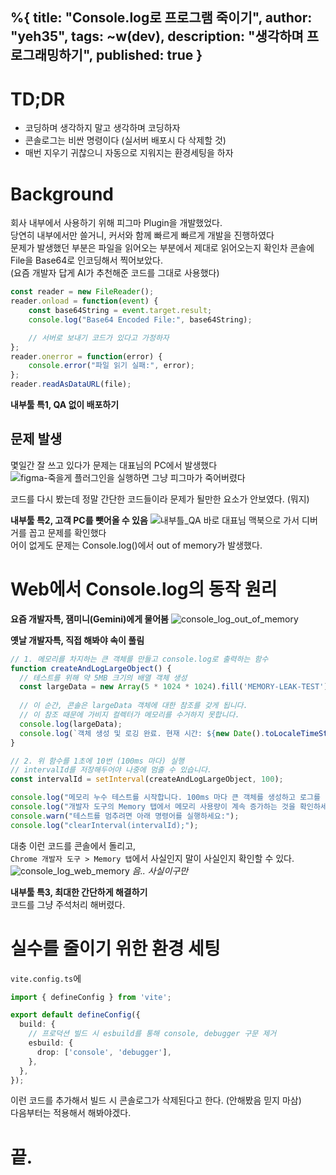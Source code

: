%{
title: "Console.log로 프로그램 죽이기",
author: "yeh35",
tags: ~w(dev),
description: "생각하며 프로그래밍하기",
published: true
}
---

# TD;DR
- 코딩하며 생각하지 말고 생각하며 코딩하자  
- 콘솔로그는 비싼 명령이다 (실서버 배포시 다 삭제할 것)
- 매번 지우기 귀찮으니 자동으로 지워지는 환경세팅을 하자

# Background 
회사 내부에서 사용하기 위해 피그마 Plugin을 개발했었다.    
당연히 내부에서만 쓸거니, 커서와 함께 빠르게 빠르게 개발을 진행하였다    
문제가 발생했던 부분은 파일을 읽어오는 부분에서 제대로 읽어오는지 확인차 콘솔에 File을 Base64로 인코딩해서 찍어보았다.    
(요즘 개발자 답게 AI가 추천해준 코드를 그대로 사용했다)   
```js
const reader = new FileReader();
reader.onload = function(event) {
    const base64String = event.target.result;
    console.log("Base64 Encoded File:", base64String);

    // 서버로 보내기 코드가 있다고 가정하자
};
reader.onerror = function(error) {
    console.error("파일 읽기 실패:", error);
};
reader.readAsDataURL(file);
```
**내부툴 특1, QA 없이 배포하기**

## 문제 발생
몇일간 잘 쓰고 있다가 문제는 대표님의 PC에서 발생했다   
![figma-죽을게](/images/posts/figma-죽을게.png)
플러그인을 실행하면 그냥 피그마가 죽어버렸다

코드를 다시 봤는데 정말 간단한 코드들이라 문제가 될만한 요소가 안보였다. (뭐지)

**내부툴 특2, 고객 PC를 뺏어올 수 있음**
![내부틀_QA](/images/posts/내부틀_QA.png)
바로 대표님 맥북으로 가서 디버거를 꼽고 문제를 확인했다    
어이 없게도 문제는 Console.log()에서 out of memory가 발생했다.

# Web에서 Console.log의 동작 원리
**요즘 개발자특, 잼미니(Gemini)에게 물어봄**
![console_log_out_of_memory](/images/posts/console_log_out_of_memory.png)

**옛날 개발자특, 직접 해봐야 속이 풀림**
```js
// 1. 메모리를 차지하는 큰 객체를 만들고 console.log로 출력하는 함수
function createAndLogLargeObject() {
  // 테스트를 위해 약 5MB 크기의 배열 객체 생성
  const largeData = new Array(5 * 1024 * 1024).fill('MEMORY-LEAK-TEST');
  
  // 이 순간, 콘솔은 largeData 객체에 대한 참조를 갖게 됩니다.
  // 이 참조 때문에 가비지 컬렉터가 메모리를 수거하지 못합니다.
  console.log(largeData);
  console.log(`객체 생성 및 로깅 완료. 현재 시간: ${new Date().toLocaleTimeString()}`);
}

// 2. 위 함수를 1초에 10번 (100ms 마다) 실행
// intervalId를 저장해두어야 나중에 멈출 수 있습니다.
const intervalId = setInterval(createAndLogLargeObject, 100);

console.log("메모리 누수 테스트를 시작합니다. 100ms 마다 큰 객체를 생성하고 로그를 남깁니다.");
console.log("개발자 도구의 Memory 탭에서 메모리 사용량이 계속 증가하는 것을 확인하세요.");
console.warn("테스트를 멈추려면 아래 명령어를 실행하세요:");
console.log("clearInterval(intervalId);");
```
대충 이런 코드를 콘솔에서 돌리고,    
`Chrome 개발자 도구 > Memory 탭`에서 사실인지 말이 사실인지 확인할 수 있다.   
![console_log_web_memory](/images/posts/console_log_web_memory.png)
*음.. 사실이구만*

**내부툴 특3, 최대한 간단하게 해결하기**   
코드를 그냥 주석처리 해버렸다.

# 실수를 줄이기 위한 환경 세팅
`vite.config.ts`에 
```ts
import { defineConfig } from 'vite';

export default defineConfig({
  build: {
    // 프로덕션 빌드 시 esbuild를 통해 console, debugger 구문 제거
    esbuild: {
      drop: ['console', 'debugger'],
    },
  },
});
```
이런 코드를 추가해서 빌드 시 콘솔로그가 삭제된다고 한다.
(안해봤음 믿지 마삼)    
다음부터는 적용해서 해봐야겠다.


# 끝.













